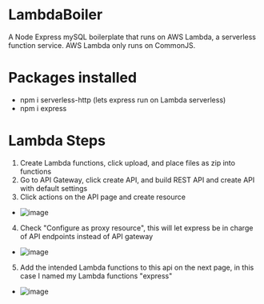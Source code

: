 # LambdaBoiler
A Node Express mySQL boilerplate that runs on AWS Lambda, a serverless function service. AWS Lambda only runs on CommonJS.

# Packages installed
- npm i serverless-http (lets express run on Lambda serverless)
- npm i express

# Lambda Steps
1. Create Lambda functions, click upload, and place files as zip into functions
2. Go to API Gateway, click create API, and build REST API and create API with default settings
3. Click actions on the API page and create resource
- ![image](https://github.com/HenjiShip/LambdaBoiler/assets/128566052/91de40ed-8a17-4698-a368-0f347910774b)
4. Check "Configure as proxy resource", this will let express be in charge of API endpoints instead of API gateway
- ![image](https://github.com/HenjiShip/LambdaBoiler/assets/128566052/8675bb43-bd75-4fe8-ade2-ed161e64d482)
5. Add the intended Lambda functions to this api on the next page, in this case I named my Lambda functions "express"
- ![image](https://github.com/HenjiShip/LambdaBoiler/assets/128566052/c6d16732-2bde-4e5b-ad4a-8226ae935250)

